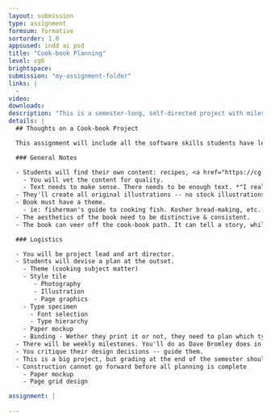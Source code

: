 ```yaml
---
layout: submission
type: assignment
formsum: formative
sortorder: 1.0
appsused: indd ai psd
title: "Cook-book Planning"
level: cg6
brightspace: 
submission: "my-assignment-folder"
links: |
  - 
video: 
downloads: 
description: "This is a semester-long, self-directed project with milestones. It will include publication design, photo manipulation and illustration. It is a software skills culminating performance for the Computer Graphics courses."
details: |
  ## Thoughts on a Cook-book Project

  This assignment will include all the software skills students have learned to date. It should be self-directed.

  ### General Notes

  - Students will find their own content: recipes, <a href="https://cg.algonquindesign.ca/topics/stock.html" title="Stock Photography" target="_blank">stock photography</a>.
    - You will vet the content for quality.
    - Text needs to make sense. There needs to be enough text. *"I really like tons of white space."* is not allowed.
  - They'll create all original illustrations -- no stock illustrations allowed.
  - Book must have a theme.
    - ie: fisherman's guide to cooking fish. Kosher bread-making, etc... The more specific the theme, the better.
  - The aesthetics of the book need to be distinctive & consistent.
  - The book can veer off the cook-book path. It can tell a story, while the recipes are complimentary to that story.

  ### Logistics

  - You will be project lead and art director.
  - Students will devise a plan at the outset.
    - Theme (cooking subject matter)
    - Style tile
       - Photography
       - Illustration
       - Page graphics
    - Type specimen
      - Font selection
      - Type hierarchy
    - Paper mockup
    - Binding - Wether they print it or not, they need to plan which type of binding it would use.
  - There will be weekly milestones. You'll do as Dave Bromley does in his courses. See each student each week to check-off that they've done that week's work.
  - You critique their design decisions -- guide them.
  - This is a big project, but grading at the end of the semester should not be too bad, since you'll be checking in all semester.
  - Construction cannot go forward before all planning is complete
    - Paper mockup
    - Page grid design

assignment: |
  
---
```


